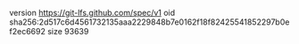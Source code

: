 version https://git-lfs.github.com/spec/v1
oid sha256:2d517c6d4561732135aaa2229848b7e0162f18f82425541852297b0ef2ec6692
size 93639

